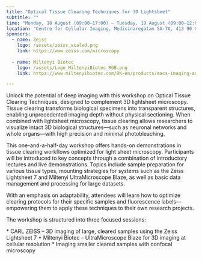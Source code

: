 ```yaml
---
title: "Optical Tissue Clearing Techniques for 3D Lightsheet"
subtitle: ""
time: "Monday, 18 August (09:00–17:00) – Tuesday, 19 August (09:00–12:00)"
location: "Centre for Cellular Imaging, Medicinaregatan 5A-7A, 413 90 Gothenburg"
sponsors:
  - name: Zeiss
    logo: /assets/zeiss_scaled.png
    link: https://www.zeiss.com/microscopy
    
  - name: Miltenyi Biotec
    logo: /assets/Logo_MiltenyiBiotec_RGB.png
    link: https://www.miltenyibiotec.com/DK-en/products/macs-imaging-and-spatial-biology.html?query=:relevance:allCategoriesOR:10000646

---
```

<p>
Unlock the potential of deep imaging with this workshop on Optical Tissue Clearing Techniques, designed to complement 3D lightsheet microscopy. Tissue clearing transforms biological specimens into transparent structures, enabling unprecedented imaging depth without physical sectioning. When combined with lightsheet microscopy, tissue clearing allows researchers to visualize intact 3D biological structures—such as neuronal networks and whole organs—with high precision and minimal photobleaching.
</p>
<p>
This one-and-a-half-day workshop offers hands-on demonstrations in tissue clearing workflows optimized for light sheet microscopy. Participants will be introduced to key concepts through a combination of introductory lectures and live demonstrations. Topics include sample preparation for various tissue types, mounting strategies for systems such as the Zeiss Lightsheet 7 and Miltenyi UltraMicroscope Blaze, as well as basic data management and processing for large datasets.
</p>
<p>
With an emphasis on adaptability, attendees will learn how to optimize clearing protocols for their specific samples and fluorescence labels—empowering them to apply these techniques to their own research projects.
</p>
<p>
The workshop is structured into three focused sessions:
<div class="bullet-div" markdown="1">
* CARL ZEISS – 3D imaging of large, cleared samples using the Zeiss Lightsheet 7
* Miltenyi Biotec – UltraMicroscope Blaze for 3D imaging at cellular resolution
* Imaging smaller cleared samples with confocal microscopy
</div>
</p>